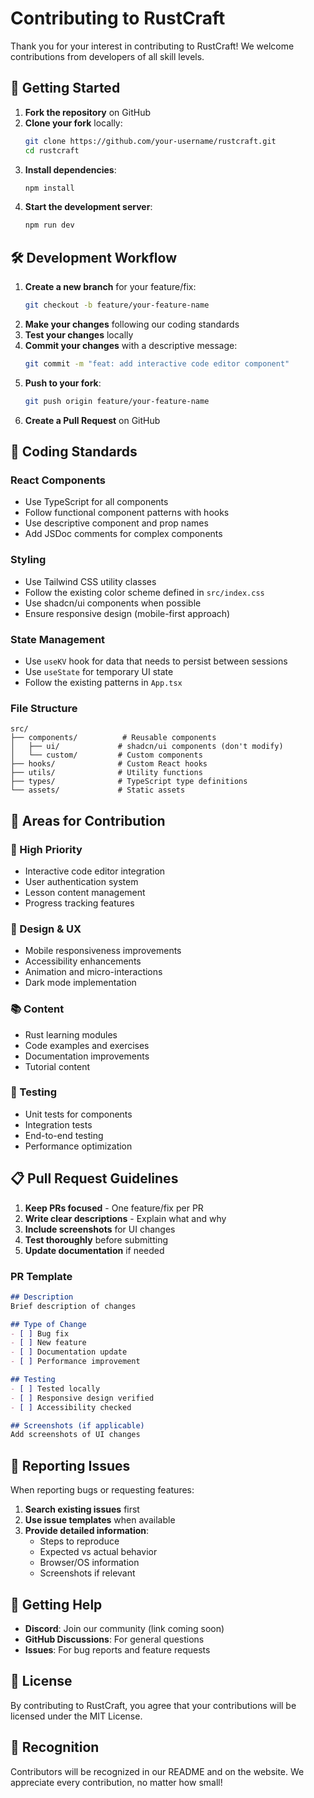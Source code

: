 # Contributing to RustCraft

Thank you for your interest in contributing to RustCraft! We welcome contributions from developers of all skill levels.

## 🚀 Getting Started

1. **Fork the repository** on GitHub
2. **Clone your fork** locally:
   ```bash
   git clone https://github.com/your-username/rustcraft.git
   cd rustcraft
   ```
3. **Install dependencies**:
   ```bash
   npm install
   ```
4. **Start the development server**:
   ```bash
   npm run dev
   ```

## 🛠️ Development Workflow

1. **Create a new branch** for your feature/fix:
   ```bash
   git checkout -b feature/your-feature-name
   ```
2. **Make your changes** following our coding standards
3. **Test your changes** locally
4. **Commit your changes** with a descriptive message:
   ```bash
   git commit -m "feat: add interactive code editor component"
   ```
5. **Push to your fork**:
   ```bash
   git push origin feature/your-feature-name
   ```
6. **Create a Pull Request** on GitHub

## 📝 Coding Standards

### React Components
- Use TypeScript for all components
- Follow functional component patterns with hooks
- Use descriptive component and prop names
- Add JSDoc comments for complex components

### Styling
- Use Tailwind CSS utility classes
- Follow the existing color scheme defined in `src/index.css`
- Use shadcn/ui components when possible
- Ensure responsive design (mobile-first approach)

### State Management
- Use `useKV` hook for data that needs to persist between sessions
- Use `useState` for temporary UI state
- Follow the existing patterns in `App.tsx`

### File Structure
```
src/
├── components/          # Reusable components
│   ├── ui/             # shadcn/ui components (don't modify)
│   └── custom/         # Custom components
├── hooks/              # Custom React hooks
├── utils/              # Utility functions
├── types/              # TypeScript type definitions
└── assets/             # Static assets
```

## 🎯 Areas for Contribution

### 🌟 High Priority
- Interactive code editor integration
- User authentication system
- Lesson content management
- Progress tracking features

### 🎨 Design & UX
- Mobile responsiveness improvements
- Accessibility enhancements
- Animation and micro-interactions
- Dark mode implementation

### 📚 Content
- Rust learning modules
- Code examples and exercises
- Documentation improvements
- Tutorial content

### 🧪 Testing
- Unit tests for components
- Integration tests
- End-to-end testing
- Performance optimization

## 📋 Pull Request Guidelines

1. **Keep PRs focused** - One feature/fix per PR
2. **Write clear descriptions** - Explain what and why
3. **Include screenshots** for UI changes
4. **Test thoroughly** before submitting
5. **Update documentation** if needed

### PR Template
```markdown
## Description
Brief description of changes

## Type of Change
- [ ] Bug fix
- [ ] New feature
- [ ] Documentation update
- [ ] Performance improvement

## Testing
- [ ] Tested locally
- [ ] Responsive design verified
- [ ] Accessibility checked

## Screenshots (if applicable)
Add screenshots of UI changes
```

## 🐛 Reporting Issues

When reporting bugs or requesting features:

1. **Search existing issues** first
2. **Use issue templates** when available
3. **Provide detailed information**:
   - Steps to reproduce
   - Expected vs actual behavior
   - Browser/OS information
   - Screenshots if relevant

## 💬 Getting Help

- **Discord**: Join our community (link coming soon)
- **GitHub Discussions**: For general questions
- **Issues**: For bug reports and feature requests

## 📄 License

By contributing to RustCraft, you agree that your contributions will be licensed under the MIT License.

## 🙏 Recognition

Contributors will be recognized in our README and on the website. We appreciate every contribution, no matter how small!